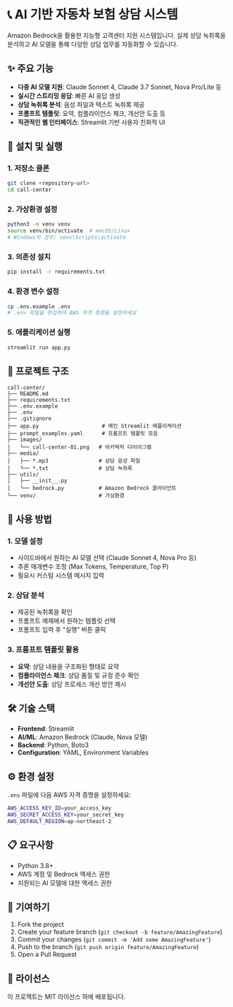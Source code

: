 # 📞 AI 기반 자동차 보험 상담 시스템

Amazon Bedrock을 활용한 지능형 고객센터 지원 시스템입니다. 실제 상담 녹취록을 분석하고 AI 모델을 통해 다양한 상담 업무를 자동화할 수 있습니다.

## ✨ 주요 기능

- **다중 AI 모델 지원**: Claude Sonnet 4, Claude 3.7 Sonnet, Nova Pro/Lite 등
- **실시간 스트리밍 응답**: 빠른 AI 응답 생성
- **상담 녹취록 분석**: 음성 파일과 텍스트 녹취록 제공
- **프롬프트 템플릿**: 요약, 컴플라이언스 체크, 개선안 도출 등
- **직관적인 웹 인터페이스**: Streamlit 기반 사용자 친화적 UI

## 🚀 설치 및 실행

### 1. 저장소 클론
```bash
git clone <repository-url>
cd call-center
```

### 2. 가상환경 설정
```bash
python3 -m venv venv
source venv/bin/activate  # macOS/Linux
# Windows의 경우: venv\Scripts\activate
```

### 3. 의존성 설치
```bash
pip install -r requirements.txt
```

### 4. 환경 변수 설정
```bash
cp .env.example .env
# .env 파일을 편집하여 AWS 자격 증명을 설정하세요
```

### 5. 애플리케이션 실행
```bash
streamlit run app.py
```

## 📁 프로젝트 구조
```
call-center/
├── README.md
├── requirements.txt
├── .env.example
├── .env
├── .gitignore
├── app.py                    # 메인 Streamlit 애플리케이션
├── prompt_examples.yaml      # 프롬프트 템플릿 모음
├── images/
│   └── call-center-01.png   # 아키텍처 다이어그램
├── media/
│   ├── *.mp3                # 상담 음성 파일
│   └── *.txt                # 상담 녹취록
├── utils/
│   ├── __init__.py
│   └── bedrock.py           # Amazon Bedrock 클라이언트
└── venv/                    # 가상환경
```

## 🔧 사용 방법

### 1. 모델 설정
- 사이드바에서 원하는 AI 모델 선택 (Claude Sonnet 4, Nova Pro 등)
- 추론 매개변수 조정 (Max Tokens, Temperature, Top P)
- 필요시 커스텀 시스템 메시지 입력

### 2. 상담 분석
- 제공된 녹취록을 확인
- 프롬프트 예제에서 원하는 템플릿 선택
- 프롬프트 입력 후 "실행" 버튼 클릭

### 3. 프롬프트 템플릿 활용
- **요약**: 상담 내용을 구조화된 형태로 요약
- **컴플라이언스 체크**: 상담 품질 및 규정 준수 확인
- **개선안 도출**: 상담 프로세스 개선 방안 제시

## 🛠️ 기술 스택

- **Frontend**: Streamlit
- **AI/ML**: Amazon Bedrock (Claude, Nova 모델)
- **Backend**: Python, Boto3
- **Configuration**: YAML, Environment Variables

## ⚙️ 환경 설정

`.env` 파일에 다음 AWS 자격 증명을 설정하세요:

```bash
AWS_ACCESS_KEY_ID=your_access_key
AWS_SECRET_ACCESS_KEY=your_secret_key
AWS_DEFAULT_REGION=ap-northeast-2
```

## 📋 요구사항

- Python 3.8+
- AWS 계정 및 Bedrock 액세스 권한
- 지원되는 AI 모델에 대한 액세스 권한

## 🤝 기여하기

1. Fork the project
2. Create your feature branch (`git checkout -b feature/AmazingFeature`)
3. Commit your changes (`git commit -m 'Add some AmazingFeature'`)
4. Push to the branch (`git push origin feature/AmazingFeature`)
5. Open a Pull Request

## 📄 라이선스

이 프로젝트는 MIT 라이선스 하에 배포됩니다.